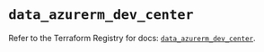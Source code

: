 # `data_azurerm_dev_center`

Refer to the Terraform Registry for docs: [`data_azurerm_dev_center`](https://registry.terraform.io/providers/hashicorp/azurerm/4.42.0/docs/data-sources/dev_center).
